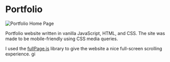 # Portfolio

![Portfolio Home Page](https://user-images.githubusercontent.com/52224377/109893368-27fcb480-7c51-11eb-84b9-97f7cdbb9eb4.PNG)

Portfolio website written in vanilla JavaScript, HTML, and CSS. The site was made to be mobile-friendly using CSS media queries.

I used the [fullPage.js](https://github.com/alvarotrigo/fullPage.js) library to give the website a nice full-screen scrolling experience.
gi

